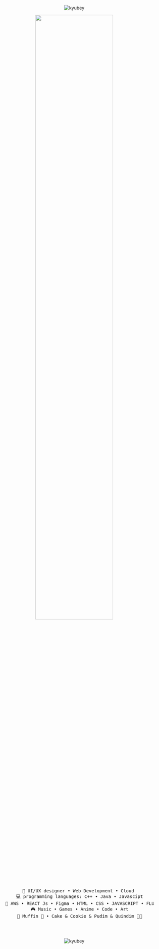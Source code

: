 <div align="center">
    
![kyubey](https://github.com/Shreemaa/Shreemaa/assets/104615201/2d0af048-c02b-48aa-8eb7-fe799b34f23f)

<img src="https://readme-typing-svg.demolab.com?font=Inconsolata&weight=500&size=50&duration=4000&pause=300&color=A7A459&center=true&vCenter=true&multiline=true&repeat=false&random=false&width=1300&height=140&lines=Hello+hello;%E2%9C%A9+I'm+Shree%2C+a+tech+and+Coffee+enthusiast+%E2%9C%A9" width="70%" />
<br><br>
<pre>
    💼 UI/UX designer • Web Development • Cloud 
    💻 programming languages: C++ • Java • Javascipt
    📖 AWS • REACT Js • Figma • HTML • CSS • JAVASCRIPT • FLUTTER
    🎮 Music • Games • Anime • Code • Art
    🐾 Muffin 🐰 • Cake & Cookie & Pudim & Quindim 🐤🐥
</pre>
<br><br>

![kyubey](https://github.com/Shreemaa/Shreemaa/assets/104615201/2d0af048-c02b-48aa-8eb7-fe799b34f23f)

<br><br><br>
    

</div>
